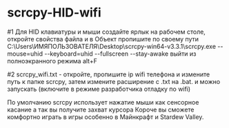 # scrcpy-HID-wifi
#1 Для HID клавиатуры и мыши создайте ярлык на рабочем столе, откройте свойства файла и в Объект пропишите по своему пути C:\Users\ИМЯПОЛЬЗОВАТЕЛЯ\Desktop\scrcpy-win64-v3.3.1\scrcpy.exe --mouse=uhid --keyboard=uhid --fullscreen --stay-awake
выйти из полноэкранного режима alt+F

#2 scrcpy_wifi.txt - откройте, пропишите ip wifi телефона и измените путь к папке scrcpy, затем измените расширение с .txt на .bat. и можно запускать (включите в режиме разработчика отладку по wifi)

 По умолчанию scrcpy использует нажатие мыши как сенсорное касание а так вы получите захват курсора 
Короче вы сможете комфортно играть в игры особенно в Майнкрафт и Stardew Valley.
